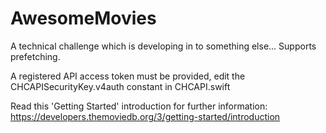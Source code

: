 # AwesomeMovies
A technical challenge which is developing in to something else... Supports prefetching.

A registered API access token must be provided, edit the CHCAPISecurityKey.v4auth constant in CHCAPI.swift

Read this 'Getting Started' introduction for further information: \
https://developers.themoviedb.org/3/getting-started/introduction
